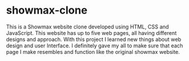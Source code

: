 # showmax-clone
This is a Showmax website clone developed using HTML, CSS and JavaScript. This website has up to five web pages, all having different designs and approach. With this project I learned new things about web design and user Interface. I definitely gave my all to make sure that each page I make resembles and function like the original showmax website.
